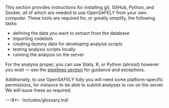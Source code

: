This section provides instructions for installing git, GitHub, Python, and Docker, all of which are needed to use OpenSAFELY from your own computer. 
These tools are required for, or greatly simplify, the following tasks:

* defining the data you want to extract from the database
* importing codelists
* creating dummy data for developing analysis scripts
* testing analysis scripts locally
* running the analysis on the server

For the analysis proper, you can use Stata, R, or Python (almost) however you wish &mdash; see the [pipelines section](actions-pipelines.md#general-code-writing-guidance) for guidance and exceptions.

Additionally, to use OpenSAFELY fully you will need some platform-specific permissions, for instance to be able to submit analyses to run on the server.
We will issue these as required.

---8<-- 'includes/glossary.md'
